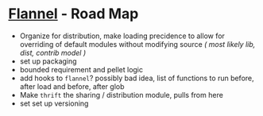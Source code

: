 # [Flannel][readme-md] - Road Map

- Organize for distribution, make loading precidence to allow for overriding of default modules without modifying source *( most likely lib, dist, contrib model )*
- set up packaging
- bounded requirement and pellet logic
- add hooks to `flannel`? possibly bad idea, list of functions to run before, after load and before, after glob
- Make `thrift` the sharing / distribution module, pulls from here
- set set up versioning

[requires-md]: requires/README.md "Requires Spec Markdown"
[readme-md]: README.md "Flannel Readme"